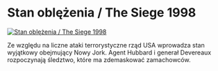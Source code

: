 Stan oblężenia / The Siege 1998 
=============
[![Stan oblężenia / The Siege 1998 ](http://vidos.pl/images/player.gif)](http://vidos.pl/stan-oblezenia-the-siege-1998)

 Ze względu na liczne ataki terrorystyczne rząd USA wprowadza stan wyjątkowy obejmujący Nowy Jork. Agent Hubbard i generał Devereaux rozpoczynają śledztwo, które ma zdemaskować zamachowców.
